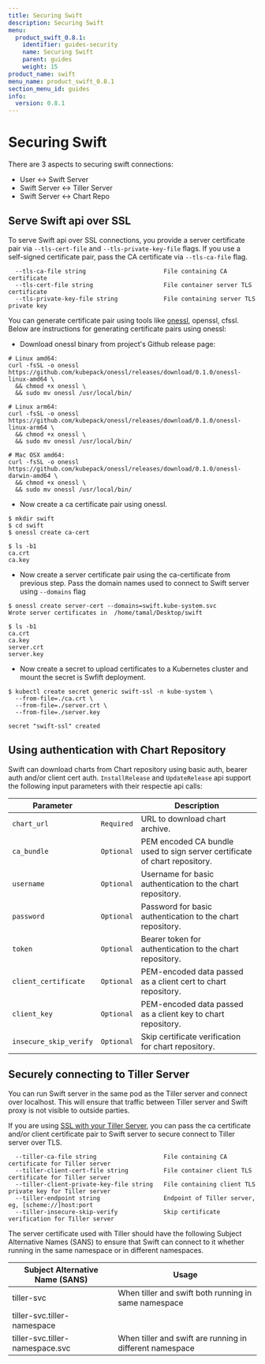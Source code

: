 ```yaml
---
title: Securing Swift
description: Securing Swift
menu:
  product_swift_0.8.1:
    identifier: guides-security
    name: Securing Swift
    parent: guides
    weight: 15
product_name: swift
menu_name: product_swift_0.8.1
section_menu_id: guides
info:
  version: 0.8.1
---
```


# Securing Swift

There are 3 aspects to securing swift connections:

- User <-> Swift Server
- Swift Server <-> Tiller Server
- Swift Server <-> Chart Repo


## Serve Swift api over SSL

To serve Swift api over SSL connections, you provide a server certificate pair via `--tls-cert-file` and `--tls-private-key-file` flags. If you use a self-signed certificate pair, pass the CA certificate via `--tls-ca-file` flag.

```
  --tls-ca-file string                      File containing CA certificate
  --tls-cert-file string                    File container server TLS certificate
  --tls-private-key-file string             File containing server TLS private key
```

You can generate certificate pair using tools like [onessl](https://github.com/kubepack/onessl), openssl, cfssl. Below are instructions for generating certificate pairs using onessl:

- Download onessl binary from project's Github release page:

```console
# Linux amd64:
curl -fsSL -o onessl https://github.com/kubepack/onessl/releases/download/0.1.0/onessl-linux-amd64 \
  && chmod +x onessl \
  && sudo mv onessl /usr/local/bin/

# Linux arm64:
curl -fsSL -o onessl https://github.com/kubepack/onessl/releases/download/0.1.0/onessl-linux-arm64 \
  && chmod +x onessl \
  && sudo mv onessl /usr/local/bin/

# Mac OSX amd64:
curl -fsSL -o onessl https://github.com/kubepack/onessl/releases/download/0.1.0/onessl-darwin-amd64 \
  && chmod +x onessl \
  && sudo mv onessl /usr/local/bin/
```

- Now create a ca certificate pair using onessl.

```console
$ mkdir swift
$ cd swift
$ onessl create ca-cert

$ ls -b1
ca.crt
ca.key
```

- Now create a server certificate pair using the ca-certificate from previous step. Pass the domain names used to connect to Swift server using `--domains` flag

```console
$ onessl create server-cert --domains=swift.kube-system.svc
Wrote server certificates in  /home/tamal/Desktop/swift

$ ls -b1
ca.crt
ca.key
server.crt
server.key
```

- Now create a secret to upload certificates to a Kubernetes cluster and mount the secret is Swfift deployment.

```console
$ kubectl create secret generic swift-ssl -n kube-system \
  --from-file=./ca.crt \
  --from-file=./server.crt \
  --from-file=./server.key

secret "swift-ssl" created
```


## Using authentication with Chart Repository

Swift can download charts from Chart repository using basic auth, bearer auth and/or client cert auth. `InstallRelease` and `UpdateRelease` api support the following input parameters with their respectie api calls:

| Parameter              |            | Description                                                                |
|------------------------|------------| ---------------------------------------------------------------------------|
| `chart_url`            | `Required` | URL to download chart archive.                                              |
| `ca_bundle`            | `Optional` | PEM encoded CA bundle used to sign server certificate of chart repository. |
| `username`             | `Optional` | Username for basic authentication to the chart repository.                 |
| `password`             | `Optional` | Password for basic authentication to the chart repository.                 |
| `token`                | `Optional` | Bearer token for authentication to the chart repository.                   |
| `client_certificate`   | `Optional` | PEM-encoded data passed as a client cert to chart repository.              |
| `client_key`           | `Optional` | PEM-encoded data passed as a client key to chart repository.               |
| `insecure_skip_verify` | `Optional` | Skip certificate verification for chart repository.                        |


## Securely connecting to Tiller Server

You can run Swift server in the same pod as the Tiller server and connect over localhost. This will ensure that traffic between Tiller server and Swift proxy is not visible to outside parties.

If you are using [SSL with your Tiller Server](https://github.com/kubernetes/helm/blob/master/docs/tiller_ssl.md), you can pass the ca certificate and/or client certificate pair to Swift server to secure connect to Tiller server over TLS.

```
  --tiller-ca-file string                   File containing CA certificate for Tiller server
  --tiller-client-cert-file string          File container client TLS certificate for Tiller server
  --tiller-client-private-key-file string   File containing client TLS private key for Tiller server
  --tiller-endpoint string                  Endpoint of Tiller server, eg, [scheme://]host:port
  --tiller-insecure-skip-verify             Skip certificate verification for Tiller server
```

The server certificate used with Tiller should have the following Subject Alternative Names (SANS) to ensure that Swift can connect to it whether running in the same namespace or in different namespaces.

| Subject Alternative Name (SANS) | Usage                                                    |
|---------------------------------|----------------------------------------------------------|
| tiller-svc                      | When tiller and swift both running in same namespace     |
| tiller-svc.tiller-namespace     |                                                          |
| tiller-svc.tiller-namespace.svc | When tiller and swift are running in different namespace |
